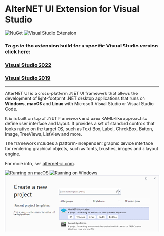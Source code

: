 # AlterNET UI Extension for Visual Studio

![NuGet](https://img.shields.io/nuget/v/Alternet.UI?color=%231CA823&label=NuGet)
![Visual Studio Extension](https://img.shields.io/visual-studio-marketplace/v/AlternetSoftwarePTYLTD.AlternetUIForVS2022?color=%23007DC1&label=Visual%20Studio%20Extension)

### To go to the extension build for a specific Visual Studio version click here:
### [Visual Studio 2022](https://marketplace.visualstudio.com/items?itemName=AlternetSoftwarePTYLTD.AlternetUIForVS2022)
### [Visual Studio 2019](https://marketplace.visualstudio.com/items?itemName=AlternetSoftwarePTYLTD.AlternetUIForVS2019)

---
AlterNET UI is a cross-platform .NET UI framework that allows the development of light-footprint .NET desktop applications that runs on **Windows**, **macOS** and **Linux** with Microsoft Visual Studio or Visual Studio Code.

It is is built on top of .NET Framework and uses XAML-like approach to define user interface and layout. It provides a set of standard controls that looks native on the target OS, such as Text Box, Label, CheckBox, Button, Image, TreeViews, ListView and more. 

The framework includes a platform-independent graphic device interface for rendering graphical objects, such as fonts, brushes, images and a layout engine.

For more info, see [alternet-ui.com](https://alternet-ui.com).

![Running on macOS](https://raw.githubusercontent.com/alternetsoft/alternet-ui/master/Alternet.UI/Package/message-box-on-click-macos-window.png)
![Running on Windows](https://raw.githubusercontent.com/alternetsoft/alternet-ui/master/Alternet.UI/Package/message-box-on-click-windows.png)
![Create new project in Visual Studio](images/create-new-project.png)